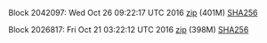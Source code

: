 Block 2042097: Wed Oct 26 09:22:17 UTC 2016 [zip](https://transfer.sh/gpAVx/bootstrap.dat.20161026.zip) (401M) [SHA256](https://transfer.sh/46Hgm/sha256.txt)

Block 2026817: Fri Oct 21 03:22:12 UTC 2016 [zip](https://transfer.sh/wTzdB/bootstrap.dat.20161021.zip) (398M) [SHA256](https://transfer.sh/15QmGC/sha256.txt)
